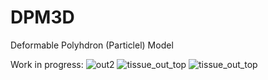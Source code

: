 # DPM3D
Deformable Polyhdron (Particlel) Model

Work in progress:
![out2](https://user-images.githubusercontent.com/68864205/168336843-1e911127-4ea5-4373-b9e2-5cf8a6d9f2cf.gif)
![tissue_out_top](https://user-images.githubusercontent.com/68864205/170062438-01b42c63-fda3-4fd8-8151-efeb1164603a.gif)
![tissue_out_top](https://user-images.githubusercontent.com/68864205/170062494-07f54a92-5771-40e4-8a96-dae79b26f3f7.gif)
